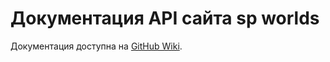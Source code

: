 # Документация API сайта sp worlds

Документация доступна на [GitHub Wiki](https://github.com/sp-worlds/api-docs).
